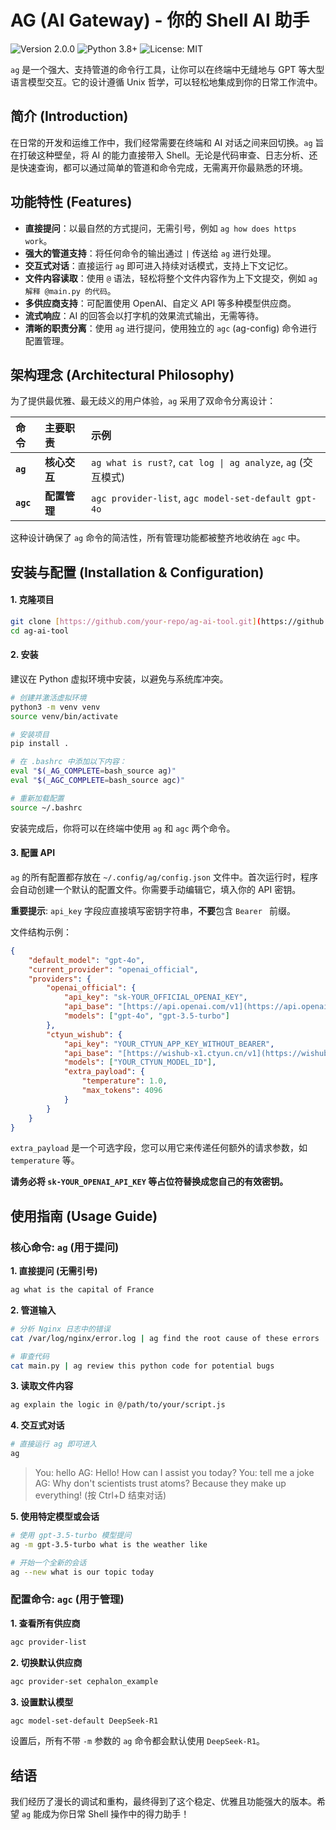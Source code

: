 # AG (AI Gateway) - 你的 Shell AI 助手

![Version 2.0.0](https://img.shields.io/badge/version-2.0.0-blue.svg)
![Python 3.8+](https://img.shields.io/badge/python-3.8+-blue.svg)
![License: MIT](https://img.shields.io/badge/License-MIT-yellow.svg)

`ag` 是一个强大、支持管道的命令行工具，让你可以在终端中无缝地与 GPT 等大型语言模型交互。它的设计遵循 Unix 哲学，可以轻松地集成到你的日常工作流中。

## 简介 (Introduction)

在日常的开发和运维工作中，我们经常需要在终端和 AI 对话之间来回切换。`ag` 旨在打破这种壁垒，将 AI 的能力直接带入 Shell。无论是代码审查、日志分析、还是快速查询，都可以通过简单的管道和命令完成，无需离开你最熟悉的环境。

## 功能特性 (Features)

- **直接提问**：以最自然的方式提问，无需引号，例如 `ag how does https work`。
- **强大的管道支持**：将任何命令的输出通过 `|` 传送给 `ag` 进行处理。
- **交互式对话**：直接运行 `ag` 即可进入持续对话模式，支持上下文记忆。
- **文件内容读取**：使用 `@` 语法，轻松将整个文件内容作为上下文提交，例如 `ag 解释 @main.py 的代码`。
- **多供应商支持**：可配置使用 OpenAI、自定义 API 等多种模型供应商。
- **流式响应**：AI 的回答会以打字机的效果流式输出，无需等待。
- **清晰的职责分离**：使用 `ag` 进行提问，使用独立的 `agc` (ag-config) 命令进行配置管理。

## 架构理念 (Architectural Philosophy)

为了提供最优雅、最无歧义的用户体验，`ag` 采用了双命令分离设计：

| 命令 | 主要职责 | 示例 |
| :--- | :--- | :--- |
| **`ag`** | **核心交互** | `ag what is rust?`, `cat log \| ag analyze`, `ag` (交互模式) |
| **`agc`** | **配置管理** | `agc provider-list`, `agc model-set-default gpt-4o` |

这种设计确保了 `ag` 命令的简洁性，所有管理功能都被整齐地收纳在 `agc` 中。

## 安装与配置 (Installation & Configuration)

#### 1. 克隆项目
```bash
git clone [https://github.com/your-repo/ag-ai-tool.git](https://github.com/utmux/ag-ai-tool.git) # 请替换成您的仓库地址
cd ag-ai-tool
```

#### 2. 安装
建议在 Python 虚拟环境中安装，以避免与系统库冲突。
```bash
# 创建并激活虚拟环境
python3 -m venv venv
source venv/bin/activate

# 安装项目
pip install .

# 在 .bashrc 中添加以下内容：
eval "$(_AG_COMPLETE=bash_source ag)"
eval "$(_AGC_COMPLETE=bash_source agc)"

# 重新加载配置
source ~/.bashrc
```
安装完成后，你将可以在终端中使用 `ag` 和 `agc` 两个命令。

#### 3. 配置 API
`ag` 的所有配置都存放在 `~/.config/ag/config.json` 文件中。首次运行时，程序会自动创建一个默认的配置文件。你需要手动编辑它，填入你的 API 密钥。

**重要提示**: `api_key` 字段应直接填写密钥字符串，**不要**包含 `Bearer ` 前缀。

文件结构示例：
```json
{
    "default_model": "gpt-4o",
    "current_provider": "openai_official",
    "providers": {
        "openai_official": {
            "api_key": "sk-YOUR_OFFICIAL_OPENAI_KEY",
            "api_base": "[https://api.openai.com/v1](https://api.openai.com/v1)",
            "models": ["gpt-4o", "gpt-3.5-turbo"]
        },
        "ctyun_wishub": {
            "api_key": "YOUR_CTYUN_APP_KEY_WITHOUT_BEARER",
            "api_base": "[https://wishub-x1.ctyun.cn/v1](https://wishub-x1.ctyun.cn/v1)",
            "models": ["YOUR_CTYUN_MODEL_ID"],
            "extra_payload": {
                "temperature": 1.0,
                "max_tokens": 4096
            }
        }
    }
}
```
`extra_payload` 是一个可选字段，您可以用它来传递任何额外的请求参数，如 `temperature` 等。

**请务必将 `sk-YOUR_OPENAI_API_KEY` 等占位符替换成您自己的有效密钥。**

## 使用指南 (Usage Guide)

### 核心命令: `ag` (用于提问)

**1. 直接提问 (无需引号)**
```bash
ag what is the capital of France
```

**2. 管道输入**
```bash
# 分析 Nginx 日志中的错误
cat /var/log/nginx/error.log | ag find the root cause of these errors

# 审查代码
cat main.py | ag review this python code for potential bugs
```

**3. 读取文件内容**
```bash
ag explain the logic in @/path/to/your/script.js
```

**4. 交互式对话**
```bash
# 直接运行 ag 即可进入
ag
```
> You: hello
> AG: Hello! How can I assist you today?
> You: tell me a joke
> AG: Why don't scientists trust atoms? Because they make up everything!
> (按 Ctrl+D 结束对话)

**5. 使用特定模型或会话**
```bash
# 使用 gpt-3.5-turbo 模型提问
ag -m gpt-3.5-turbo what is the weather like

# 开始一个全新的会话
ag --new what is our topic today
```

### 配置命令: `agc` (用于管理)

**1. 查看所有供应商**
```bash
agc provider-list
```

**2. 切换默认供应商**
```bash
agc provider-set cephalon_example
```

**3. 设置默认模型**
```bash
agc model-set-default DeepSeek-R1
```
设置后，所有不带 `-m` 参数的 `ag` 命令都会默认使用 `DeepSeek-R1`。

## 结语

我们经历了漫长的调试和重构，最终得到了这个稳定、优雅且功能强大的版本。希望 `ag` 能成为你日常 Shell 操作中的得力助手！

